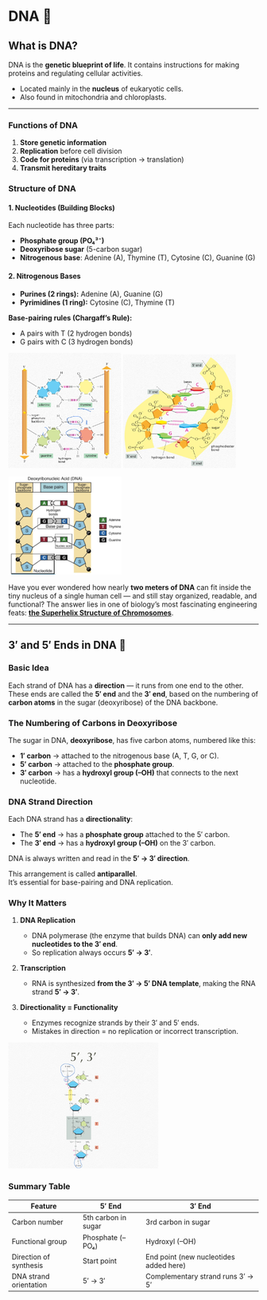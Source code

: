 #  DNA 🧬

## What is DNA?  
DNA is the **genetic blueprint of life**. It contains instructions for making proteins and regulating cellular activities.  
- Located mainly in the **nucleus** of eukaryotic cells.  
- Also found in mitochondria and chloroplasts.

---

### Functions of DNA  
1. **Store genetic information**  
2. **Replication** before cell division  
3. **Code for proteins** (via transcription → translation)  
4. **Transmit hereditary traits**  
### Structure of DNA  

#### 1. Nucleotides (Building Blocks)  
Each nucleotide has three parts:  
- **Phosphate group (PO₄³⁻)**  
- **Deoxyribose sugar** (5-carbon sugar)  
- **Nitrogenous base**: Adenine (A), Thymine (T), Cytosine (C), Guanine (G)  

#### 2. Nitrogenous Bases  
- **Purines (2 rings):** Adenine (A), Guanine (G)  
- **Pyrimidines (1 ring):** Cytosine (C), Thymine (T)  

**Base-pairing rules (Chargaff’s Rule):**  
- A pairs with T (2 hydrogen bonds)  
- G pairs with C (3 hydrogen bonds)

<p align="start">
    <img src="/img/Nucleotide2.jpg" alt="Image 2" width="45%"/>
    <img src="/img/Nucleotide3.jpg" alt="Image 3" width="45%"/>
</p>
<p align="start">
      <img src="/img/Nucleotide1.jpg" alt="Image 1" width="45%"/>
</p>

Have you ever wondered how nearly **two meters of DNA** can fit inside the tiny nucleus of a single human cell — and still stay organized, readable, and functional?
The answer lies in one of biology’s most fascinating engineering feats: **[the Superhelix Structure of Chromosomes](./supercoiling_dna.md)**.

---

## 3′ and 5′ Ends in DNA 🧭

### Basic Idea  
Each strand of DNA has a **direction** — it runs from one end to the other.  
These ends are called the **5′ end** and the **3′ end**, based on the numbering of **carbon atoms** in the sugar (deoxyribose) of the DNA backbone.

### The Numbering of Carbons in Deoxyribose  
The sugar in DNA, **deoxyribose**, has five carbon atoms, numbered like this:

- **1′ carbon** → attached to the nitrogenous base (A, T, G, or C).  
- **5′ carbon** → attached to the **phosphate group**.  
- **3′ carbon** → has a **hydroxyl group (–OH)** that connects to the next nucleotide.

### DNA Strand Direction

Each DNA strand has a **directionality**:

- The **5′ end** → has a **phosphate group** attached to the 5′ carbon.  
- The **3′ end** → has a **hydroxyl group (–OH)** on the 3′ carbon.  

DNA is always written and read in the **5′ → 3′ direction**.


This arrangement is called **antiparallel**.  
It’s essential for base-pairing and DNA replication.

###  Why It Matters

1. **DNA Replication**  
   - DNA polymerase (the enzyme that builds DNA) can **only add new nucleotides to the 3′ end**.
   - So replication always occurs **5′ → 3′**.

2. **Transcription**  
   - RNA is synthesized **from the 3′ → 5′ DNA template**, making the RNA strand **5′ → 3′**.

3. **Directionality = Functionality**  
   - Enzymes recognize strands by their 3′ and 5′ ends.
   - Mistakes in direction = no replication or incorrect transcription.

<p align="start">
      <img src="/img/3prime5prime.jpg" alt="Image 1" width="60%"/>
</p>

###  Summary Table  

| Feature | 5′ End | 3′ End |
|----------|---------|---------|
| Carbon number | 5th carbon in sugar | 3rd carbon in sugar |
| Functional group | Phosphate (–PO₄) | Hydroxyl (–OH) |
| Direction of synthesis | Start point | End point (new nucleotides added here) |
| DNA strand orientation | 5′ → 3′ | Complementary strand runs 3′ → 5′ |
